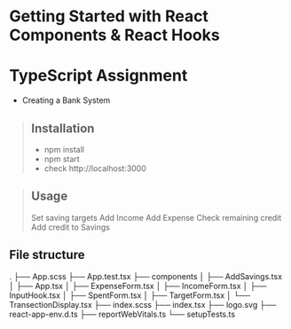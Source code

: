 # Getting Started with React Components & React Hooks

# TypeScript Assignment
- Creating a Bank System

>## Installation
> - npm install
> - npm start
> - check http://localhost:3000

>## Usage
>Set saving targets
>Add Income
>Add Expense
>Check remaining credit 
>Add credit to Savings


## File structure
.
├── App.scss
├── App.test.tsx
├── components
│   ├── AddSavings.tsx
│   ├── App.tsx
│   ├── ExpenseForm.tsx
│   ├── IncomeForm.tsx
│   ├── InputHook.tsx
│   ├── SpentForm.tsx
│   ├── TargetForm.tsx
│   └── TransectionDisplay.tsx
├── index.scss
├── index.tsx
├── logo.svg
├── react-app-env.d.ts
├── reportWebVitals.ts
└── setupTests.ts


